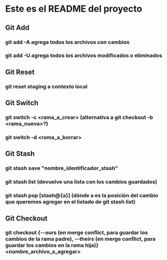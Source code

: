 # Este es el README del proyecto

## Git Add
### git add -A agrega todos los archivos con cambios
### git add -U agrega todos los archivos modificados o eliminados

## Git Reset
### git reset staging a contexto local

## Git Switch
### git switch -c <rama_a_crear> (alternativa a git checkout -b <rama_nueva>?)
### git switch -d <rama_a_borrar>

## Git Stash
### git stash save "nombre_identificador_stash"
### git stash list (devuelve una lista con los cambios guardados)
### git stash pop [stash@{a}] (dónde a es la posición del cambio que queremos agregar en el listado de git stash list)

## Git Checkout
### git checkout {--ours (en merge conflict, para guardar los cambios de la rama padre), --theirs (en merge conflict, para guardar los cambios en la rama hija)} <nombre_archivo_a_agregar>